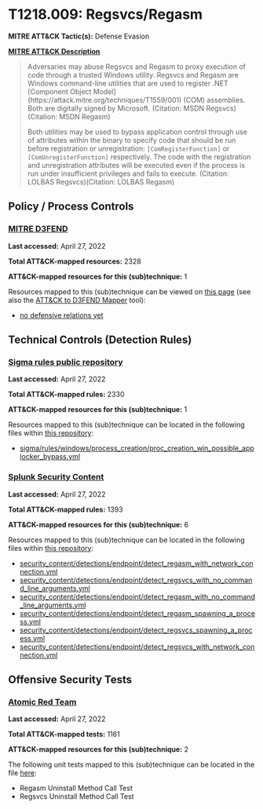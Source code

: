 # T1218.009: Regsvcs/Regasm
**MITRE ATT&CK Tactic(s):** Defense Evasion

**[MITRE ATT&CK Description](https://attack.mitre.org/techniques/T1218/009)**
<blockquote>Adversaries may abuse Regsvcs and Regasm to proxy execution of code through a trusted Windows utility. Regsvcs and Regasm are Windows command-line utilities that are used to register .NET [Component Object Model](https://attack.mitre.org/techniques/T1559/001) (COM) assemblies. Both are digitally signed by Microsoft. (Citation: MSDN Regsvcs) (Citation: MSDN Regasm)

Both utilities may be used to bypass application control through use of attributes within the binary to specify code that should be run before registration or unregistration: <code>[ComRegisterFunction]</code> or <code>[ComUnregisterFunction]</code> respectively. The code with the registration and unregistration attributes will be executed even if the process is run under insufficient privileges and fails to execute. (Citation: LOLBAS Regsvcs)(Citation: LOLBAS Regasm)</blockquote>

## Policy / Process Controls
### [MITRE D3FEND](https://d3fend.mitre.org/)
**Last accessed:** April 27, 2022

**Total ATT&CK-mapped resources:** 2328

**ATT&CK-mapped resources for this (sub)technique:** 1

Resources mapped to this (sub)technique can be viewed on [this page](https://d3fend.mitre.org/) (see also the [ATT&CK to D3FEND Mapper](https://d3fend.mitre.org/tools/attack-mapper) tool):

* [no defensive relations yet](https://d3fend.mitre.org/techniques/d3f:nodefensiverelationsyet)

## Technical Controls (Detection Rules)
### [Sigma rules public repository](https://github.com/SigmaHQ/sigma)
**Last accessed:** April 27, 2022

**Total ATT&CK-mapped rules:** 2330

**ATT&CK-mapped resources for this (sub)technique:** 1

Resources mapped to this (sub)technique can be located in the following files within [this repository](https://github.com/SigmaHQ/sigma/tree/master/rules):

* [sigma/rules/windows/process_creation/proc_creation_win_possible_applocker_bypass.yml](https://github.com/SigmaHQ/sigma/blob/master/rules/windows/process_creation/proc_creation_win_possible_applocker_bypass.yml)

### [Splunk Security Content](https://github.com/splunk/security_content)
**Last accessed:** April 27, 2022

**Total ATT&CK-mapped rules:** 1393

**ATT&CK-mapped resources for this (sub)technique:** 6

Resources mapped to this (sub)technique can be located in the following files within [this repository](https://github.com/splunk/security_content/tree/develop/detections):

* [security_content/detections/endpoint/detect_regasm_with_network_connection.yml](https://github.com/splunk/security_content/blob/develop/detections/endpoint/detect_regasm_with_network_connection.yml)
* [security_content/detections/endpoint/detect_regsvcs_with_no_command_line_arguments.yml](https://github.com/splunk/security_content/blob/develop/detections/endpoint/detect_regsvcs_with_no_command_line_arguments.yml)
* [security_content/detections/endpoint/detect_regasm_with_no_command_line_arguments.yml](https://github.com/splunk/security_content/blob/develop/detections/endpoint/detect_regasm_with_no_command_line_arguments.yml)
* [security_content/detections/endpoint/detect_regasm_spawning_a_process.yml](https://github.com/splunk/security_content/blob/develop/detections/endpoint/detect_regasm_spawning_a_process.yml)
* [security_content/detections/endpoint/detect_regsvcs_spawning_a_process.yml](https://github.com/splunk/security_content/blob/develop/detections/endpoint/detect_regsvcs_spawning_a_process.yml)
* [security_content/detections/endpoint/detect_regsvcs_with_network_connection.yml](https://github.com/splunk/security_content/blob/develop/detections/endpoint/detect_regsvcs_with_network_connection.yml)


## Offensive Security Tests
### [Atomic Red Team](https://github.com/redcanaryco/atomic-red-team)
**Last accessed:** April 27, 2022

**Total ATT&CK-mapped tests:** 1161

**ATT&CK-mapped resources for this (sub)technique:** 2

The following unit tests mapped to this (sub)technique can be located in the file [here](https://github.com/redcanaryco/atomic-red-team/tree/master/atomics/T1218.009/T1218.009.yaml):

* Regasm Uninstall Method Call Test
* Regsvcs Uninstall Method Call Test

